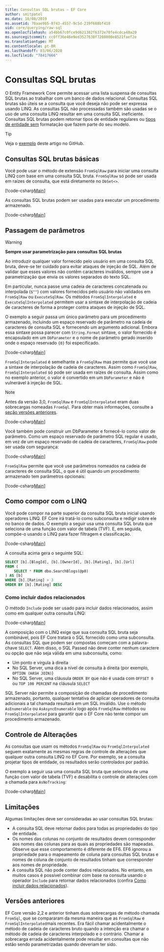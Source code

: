 ```yaml
---
title: Consultas SQL brutas – EF Core
author: smitpatel
ms.date: 10/08/2019
ms.assetid: 70aae9b5-8743-4557-9c5d-239f688bf418
uid: core/querying/raw-sql
ms.openlocfilehash: a54bb67c0fce9d621382f6372e70fe4cdca48a20
ms.sourcegitcommit: cc0ff36e46e9ed3527638f7208000e8521faef2e
ms.translationtype: MT
ms.contentlocale: pt-BR
ms.lasthandoff: 03/06/2020
ms.locfileid: "78417666"
---
```

# <a name="raw-sql-queries"></a>Consultas SQL brutas

O Entity Framework Core permite acessar uma lista suspensa de consultas SQL brutas ao trabalhar com um banco de dados relacional. Consultas SQL brutas são úteis se a consulta que você deseja não pode ser expressa usando LINQ. As consultas SQL não processadas também são usadas se o uso de uma consulta LINQ resultar em uma consulta SQL ineficiente. Consultas SQL brutas podem retornar tipos de entidade regulares ou [tipos de entidade sem](xref:core/modeling/keyless-entity-types) formatação que fazem parte do seu modelo.

> [!TIP]  
> Veja o [exemplo](https://github.com/dotnet/EntityFramework.Docs/tree/master/samples/core/Querying/) deste artigo no GitHub.

## <a name="basic-raw-sql-queries"></a>Consultas SQL brutas básicas

Você pode usar o método de extensão `FromSqlRaw` para iniciar uma consulta LINQ com base em uma consulta SQL bruta. `FromSqlRaw` só pode ser usada em raízes de consulta, que está diretamente no `DbSet<>`.

[!code-csharp[Main](../../../samples/core/Querying/RawSQL/Sample.cs#FromSqlRaw)]

As consultas SQL brutas podem ser usadas para executar um procedimento armazenado.

[!code-csharp[Main](../../../samples/core/Querying/RawSQL/Sample.cs#FromSqlRawStoredProcedure)]

## <a name="passing-parameters"></a>Passagem de parâmetros

> [!WARNING]
> **Sempre usar parametrização para consultas SQL brutas**
>
> Ao introduzir qualquer valor fornecido pelo usuário em uma consulta SQL bruta, deve-se ter cuidado para evitar ataques de injeção de SQL. Além de validar que esses valores não contêm caracteres inválidos, sempre use a parametrização que envia os valores separados do texto SQL.
>
> Em particular, nunca passe uma cadeia de caracteres concatenada ou interpolada (`$""`) com valores fornecidos pelo usuário não validados em `FromSqlRaw` ou `ExecuteSqlRaw`. Os métodos `FromSqlInterpolated` e `ExecuteSqlInterpolated` permitem usar a sintaxe de interpolação de cadeia de caracteres de forma a proteger contra ataques de injeção de SQL.

O exemplo a seguir passa um único parâmetro para um procedimento armazenado, incluindo um espaço reservado de parâmetro na cadeia de caracteres de consulta SQL e fornecendo um argumento adicional. Embora essa sintaxe possa parecer com `String.Format` sintaxe, o valor fornecido é encapsulado em um `DbParameter` e o nome de parâmetro gerado inserido onde o espaço reservado `{0}` foi especificado.

[!code-csharp[Main](../../../samples/core/Querying/RawSQL/Sample.cs#FromSqlRawStoredProcedureParameter)]

`FromSqlInterpolated` é semelhante a `FromSqlRaw` mas permite que você use a sintaxe de interpolação de cadeia de caracteres. Assim como `FromSqlRaw`, `FromSqlInterpolated` só pode ser usada em raízes de consulta. Assim como no exemplo anterior, o valor é convertido em um `DbParameter` e não é vulnerável à injeção de SQL.

> [!NOTE]
> Antes da versão 3,0, `FromSqlRaw` e `FromSqlInterpolated` eram duas sobrecargas nomeadas `FromSql`. Para obter mais informações, consulte a [seção versões anteriores](#previous-versions).

[!code-csharp[Main](../../../samples/core/Querying/RawSQL/Sample.cs#FromSqlInterpolatedStoredProcedureParameter)]

Você também pode construir um DbParameter e fornecê-lo como valor de parâmetro. Como um espaço reservado de parâmetro SQL regular é usado, em vez de um espaço reservado de cadeia de caracteres, `FromSqlRaw` pode ser usada com segurança:

[!code-csharp[Main](../../../samples/core/Querying/RawSQL/Sample.cs#FromSqlRawStoredProcedureSqlParameter)]

`FromSqlRaw` permite que você use parâmetros nomeados na cadeia de caracteres de consulta SQL, o que é útil quando um procedimento armazenado tem parâmetros opcionais:

[!code-csharp[Main](../../../samples/core/Querying/RawSQL/Sample.cs#FromSqlRawStoredProcedureNamedSqlParameter)]

## <a name="composing-with-linq"></a>Como compor com o LINQ

Você pode compor na parte superior da consulta SQL bruta inicial usando operadores LINQ. EF Core irá tratá-lo como subconsulta e redigir sobre ele no banco de dados. O exemplo a seguir usa uma consulta SQL bruta que seleciona de uma função com valor de tabela (TVF). E, em seguida, compõe-o usando o LINQ para fazer filtragem e classificação.

[!code-csharp[Main](../../../samples/core/Querying/RawSQL/Sample.cs#FromSqlInterpolatedComposed)]

A consulta acima gera o seguinte SQL:

```sql
SELECT [b].[BlogId], [b].[OwnerId], [b].[Rating], [b].[Url]
FROM (
    SELECT * FROM dbo.SearchBlogs(@p0)
) AS [b]
WHERE [b].[Rating] > 3
ORDER BY [b].[Rating] DESC
```

### <a name="including-related-data"></a>Como incluir dados relacionados

O método `Include` pode ser usado para incluir dados relacionados, assim como em qualquer outra consulta LINQ:

[!code-csharp[Main](../../../samples/core/Querying/RawSQL/Sample.cs#FromSqlInterpolatedInclude)]

A composição com o LINQ exige que sua consulta SQL bruta seja combinável, pois EF Core tratará o SQL fornecido como uma subconsulta. As consultas SQL que podem ser compostas começam com a palavra-chave `SELECT`. Além disso, o SQL Passed não deve conter nenhum caractere ou opção que não seja válida em uma subconsulta, como:

- Um ponto e vírgula à direita
- No SQL Server, uma dica a nível de consulta à direita (por exemplo, `OPTION (HASH JOIN)`)
- No SQL Server, uma cláusula `ORDER BY` que não é usada com `OFFSET 0` ou `TOP 100 PERCENT` na cláusula `SELECT`

SQL Server não permite a composição de chamadas de procedimento armazenado, portanto, qualquer tentativa de aplicar operadores de consulta adicionais a tal chamada resultará em um SQL inválido. Use o método `AsEnumerable` ou `AsAsyncEnumerable` logo após `FromSqlRaw` métodos ou `FromSqlInterpolated` para garantir que o EF Core não tente compor um procedimento armazenado.

## <a name="change-tracking"></a>Controle de Alterações

As consultas que usam os métodos `FromSqlRaw` ou `FromSqlInterpolated` seguem exatamente as mesmas regras de controle de alterações que qualquer outra consulta LINQ no EF Core. Por exemplo, se a consulta projetar tipos de entidade, os resultados serão controlados por padrão.

O exemplo a seguir usa uma consulta SQL bruta que seleciona de uma função com valor de tabela (TVF) e desabilita o controle de alterações com a chamada para `AsNoTracking`:

[!code-csharp[Main](../../../samples/core/Querying/RawSQL/Sample.cs#FromSqlInterpolatedAsNoTracking)]

## <a name="limitations"></a>Limitações

Algumas limitações deve ser consideradas ao usar consultas SQL brutas:

- A consulta SQL deve retornar dados para todas as propriedades do tipo de entidade.
- Os nomes das colunas no conjunto de resultados devem corresponder aos nomes das colunas para as quais as propriedades são mapeadas. Observe que esse comportamento é diferente de EF6. EF6 ignorou a propriedade para o mapeamento de coluna para consultas SQL brutas e nomes de coluna de conjunto de resultados tinham que corresponder aos nomes de propriedade.
- A consulta SQL não pode conter dados relacionados. No entanto, em muitos casos é possível combinar com base na consulta usando o operador `Include` para retornar dados relacionados (confira [Como incluir dados relacionados](#including-related-data)).

## <a name="previous-versions"></a>Versões anteriores

EF Core versão 2,2 e anterior tinham duas sobrecargas de método chamada `FromSql`, que se compararam da mesma maneira que as `FromSqlRaw` e `FromSqlInterpolated`mais recentes. Era fácil chamar acidentalmente o método de cadeia de caracteres bruto quando a intenção era chamar o método de cadeia de caracteres interpolado e o contrário. Chamar a sobrecarga errada acidentalmente pode resultar em consultas que não estão sendo parametrizadas quando deveriam ter sido.
